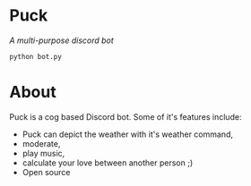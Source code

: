 # Puck

*A multi-purpose discord bot*


```python bot.py```


# About

Puck is a cog based Discord bot. Some of it's features include:
- Puck can depict the weather with it's weather command,
- moderate, 
- play music, 
- calculate your love between another person ;)
- Open source
